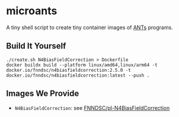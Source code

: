# microants

A tiny shell script to create tiny container images of [ANTs](https://github.com/ANTsX/ANTs) programs.

## Build It Yourself

```shell
./create.sh N4BiasFieldCorrection > Dockerfile
docker buildx build --platform linux/amd64,linux/arm64 -t docker.io/fnndsc/n4biasfieldcorrection:2.5.0 -t docker.io/fnndsc/n4biasfieldcorrection:latest --push .
```

## Images We Provide

- `N4BiasFieldCorrection`: see [FNNDSC/pl-N4BiasFieldCorrection](https://github.com/FNNDSC/pl-N4BiasFieldCorrection)
